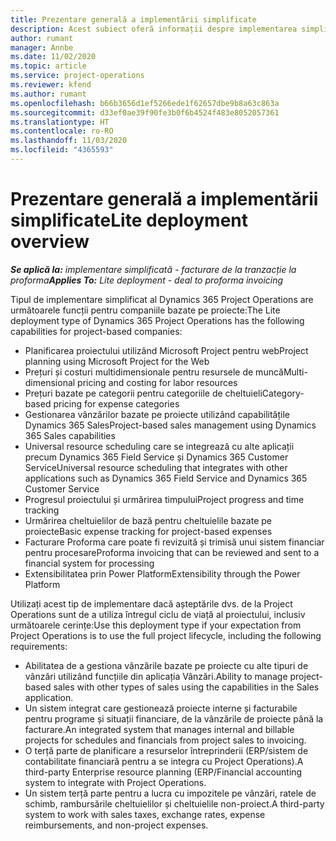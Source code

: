 ```yaml
---
title: Prezentare generală a implementării simplificate
description: Acest subiect oferă informații despre implementarea simplificată a Dynamics 365 Project Operations.
author: rumant
manager: Annbe
ms.date: 11/02/2020
ms.topic: article
ms.service: project-operations
ms.reviewer: kfend
ms.author: rumant
ms.openlocfilehash: b66b3656d1ef5266ede1f62657dbe9b8a63c863a
ms.sourcegitcommit: d33ef0ae39f90fe3b0f6b4524f483e8052057361
ms.translationtype: HT
ms.contentlocale: ro-RO
ms.lasthandoff: 11/03/2020
ms.locfileid: "4365593"
---
```

# <a name="lite-deployment-overview"></a><span data-ttu-id="040a0-103">Prezentare generală a implementării simplificate</span><span class="sxs-lookup"><span data-stu-id="040a0-103">Lite deployment overview</span></span>

<span data-ttu-id="040a0-104">_**Se aplică la:** implementare simplificată - facturare de la tranzacție la proforma_</span><span class="sxs-lookup"><span data-stu-id="040a0-104">_**Applies To:** Lite deployment - deal to proforma invoicing_</span></span>

<span data-ttu-id="040a0-105">Tipul de implementare simplificat al Dynamics 365 Project Operations are următoarele funcții pentru companiile bazate pe proiecte:</span><span class="sxs-lookup"><span data-stu-id="040a0-105">The Lite deployment type of Dynamics 365 Project Operations has the following capabilities for project-based companies:</span></span>

- <span data-ttu-id="040a0-106">Planificarea proiectului utilizând Microsoft Project pentru web</span><span class="sxs-lookup"><span data-stu-id="040a0-106">Project planning using Microsoft Project for the Web</span></span>
- <span data-ttu-id="040a0-107">Prețuri și costuri multidimensionale pentru resursele de muncă</span><span class="sxs-lookup"><span data-stu-id="040a0-107">Multi-dimensional pricing and costing for labor resources</span></span>
- <span data-ttu-id="040a0-108">Prețuri bazate pe categorii pentru categoriile de cheltuieli</span><span class="sxs-lookup"><span data-stu-id="040a0-108">Category-based pricing for expense categories</span></span>
- <span data-ttu-id="040a0-109">Gestionarea vânzărilor bazate pe proiecte utilizând capabilitățile Dynamics 365 Sales</span><span class="sxs-lookup"><span data-stu-id="040a0-109">Project-based sales management using Dynamics 365 Sales capabilities</span></span>
- <span data-ttu-id="040a0-110">Universal resource scheduling care se integrează cu alte aplicații precum Dynamics 365 Field Service și Dynamics 365 Customer Service</span><span class="sxs-lookup"><span data-stu-id="040a0-110">Universal resource scheduling that integrates with other applications such as Dynamics 365 Field Service and Dynamics 365 Customer Service</span></span>
- <span data-ttu-id="040a0-111">Progresul proiectului și urmărirea timpului</span><span class="sxs-lookup"><span data-stu-id="040a0-111">Project progress and time tracking</span></span>
- <span data-ttu-id="040a0-112">Urmărirea cheltuielilor de bază pentru cheltuielile bazate pe proiecte</span><span class="sxs-lookup"><span data-stu-id="040a0-112">Basic expense tracking for project-based expenses</span></span>
- <span data-ttu-id="040a0-113">Facturare Proforma care poate fi revizuită și trimisă unui sistem financiar pentru procesare</span><span class="sxs-lookup"><span data-stu-id="040a0-113">Proforma invoicing that can be reviewed and sent to a financial system for processing</span></span>
- <span data-ttu-id="040a0-114">Extensibilitatea prin Power Platform</span><span class="sxs-lookup"><span data-stu-id="040a0-114">Extensibility through the Power Platform</span></span>

<span data-ttu-id="040a0-115">Utilizați acest tip de implementare dacă așteptările dvs. de la Project Operations sunt de a utiliza întregul ciclu de viață al proiectului, inclusiv următoarele cerințe:</span><span class="sxs-lookup"><span data-stu-id="040a0-115">Use this deployment type if your expectation from Project Operations is to use the full project lifecycle, including the following requirements:</span></span>

- <span data-ttu-id="040a0-116">Abilitatea de a gestiona vânzările bazate pe proiecte cu alte tipuri de vânzări utilizând funcțiile din aplicația Vânzări.</span><span class="sxs-lookup"><span data-stu-id="040a0-116">Ability to manage project-based sales with other types of sales using the capabilities in the Sales application.</span></span>
- <span data-ttu-id="040a0-117">Un sistem integrat care gestionează proiecte interne și facturabile pentru programe și situații financiare, de la vânzările de proiecte până la facturare.</span><span class="sxs-lookup"><span data-stu-id="040a0-117">An integrated system that manages internal and billable projects for schedules and financials from project sales to invoicing.</span></span>
- <span data-ttu-id="040a0-118">O terță parte de planificare a resurselor întreprinderii (ERP/sistem de contabilitate financiară pentru a se integra cu Project Operations).</span><span class="sxs-lookup"><span data-stu-id="040a0-118">A third-party Enterprise resource planning (ERP/Financial accounting system to integrate with Project Operations.</span></span>
- <span data-ttu-id="040a0-119">Un sistem terță parte pentru a lucra cu impozitele pe vânzări, ratele de schimb, rambursările cheltuielilor și cheltuielile non-proiect.</span><span class="sxs-lookup"><span data-stu-id="040a0-119">A third-party system to work with sales taxes, exchange rates, expense reimbursements, and non-project expenses.</span></span>
